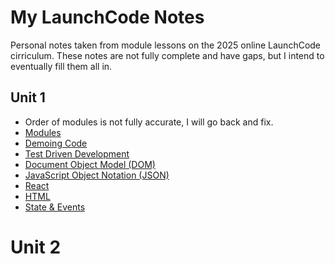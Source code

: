 # My LaunchCode Notes
Personal notes taken from module lessons on the 2025 online LaunchCode cirriculum.
These notes are not fully complete and have gaps, but I intend to eventually fill them all in.

## Unit 1
- Order of modules is not fully accurate, I will go back and fix.
- [Modules](U1-modules.md)
- [Demoing Code](U1-demoing.md)
- [Test Driven Development](U1-TDD.md)
- [Document Object Model (DOM)](U1-DOM.md)
- [JavaScript Object Notation (JSON)](U1-JSON.md)
- [React](U1-REACT.md)
- [HTML](U1-HTML.md)
- [State & Events](STATEVENT.md)

# Unit 2